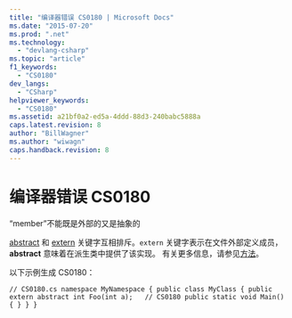 ```yaml
---
title: "编译器错误 CS0180 | Microsoft Docs"
ms.date: "2015-07-20"
ms.prod: ".net"
ms.technology: 
  - "devlang-csharp"
ms.topic: "article"
f1_keywords: 
  - "CS0180"
dev_langs: 
  - "CSharp"
helpviewer_keywords: 
  - "CS0180"
ms.assetid: a21bf0a2-ed5a-4ddd-88d3-240babc5888a
caps.latest.revision: 8
author: "BillWagner"
ms.author: "wiwagn"
caps.handback.revision: 8
---
```

# 编译器错误 CS0180
“member”不能既是外部的又是抽象的  
  
 [abstract](../../csharp/language-reference/keywords/abstract.md) 和 [extern](../../csharp/language-reference/keywords/extern.md) 关键字互相排斥。`extern` 关键字表示在文件外部定义成员，**abstract** 意味着在派生类中提供了该实现。 有关更多信息，请参见[方法](../../csharp/programming-guide/classes-and-structs/methods.md)。  
  
 以下示例生成 CS0180：  
  
```  
// CS0180.cs namespace MyNamespace { public class MyClass { public extern abstract int Foo(int a);   // CS0180 public static void Main() { } } }  
```